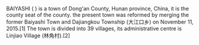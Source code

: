 BAIYASHI ( ) is a town of Dong'an County, Hunan province, China, it is the county seat of the county. the present town was reformed by merging the former Baiyashi Town and Dajiangkou Township (大江口乡) on November 11, 2015.[1] The town is divided into 39 villages, its administrative centre is Linjiao Village (林角村).[2]
